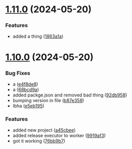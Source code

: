 # [1.11.0](https://github.com/jdlovins/testing-nx/compare/1.10.0...1.11.0) (2024-05-20)


### Features

* added a thing ([1863a1a](https://github.com/jdlovins/testing-nx/commit/1863a1a54ad956fcf5f9bfcbcc3f594249267212))

# [1.10.0](https://github.com/jdlovins/testing-nx/compare/v1.9.0...1.10.0) (2024-05-20)


### Bug Fixes

* a ([e4f8de8](https://github.com/jdlovins/testing-nx/commit/e4f8de8c0d472ee0bfc3b6cbe048a1508fab6ce7))
* a ([68bcd9a](https://github.com/jdlovins/testing-nx/commit/68bcd9aaecb6347a8ace2dc828eb332f5d5ee334))
* added packge.json and removed bad thing ([92db958](https://github.com/jdlovins/testing-nx/commit/92db9580fc199332fc0ffca01ac948af2d7f6046))
* bumping version in file ([b87e358](https://github.com/jdlovins/testing-nx/commit/b87e358b62580b51bf23843eec87d091dbd6d4fd))
* lbha ([e5eb195](https://github.com/jdlovins/testing-nx/commit/e5eb1955d2820730bb855e846b80288e9367c912))


### Features

* added new project ([a45cbee](https://github.com/jdlovins/testing-nx/commit/a45cbee8b3def4997852b13ae758f32a52a30cd6))
* added release executor to worker ([9919af3](https://github.com/jdlovins/testing-nx/commit/9919af3dc16c477b4a1c381867b56b438ef96ff8))
* got it working ([76bb9b7](https://github.com/jdlovins/testing-nx/commit/76bb9b7aececb43db67173764d63b7eb14d1b928))
